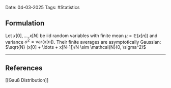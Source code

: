 Date: 04-03-2025
Tags: #Statistics 

## Formulation

Let $x[0], \ldots , x[N]$ be iid random variables with finite mean $\mu = \mathbb{E}(x[n])$ and variance $\sigma^2 = \text{var}(x[n])$. Their finite averages are asymptotically Gaussian:
$\sqrt{N} (x[0] + \ldots + x[N-1])/N \sim \mathcal{N}(0, \sigma^2)$  

---
## References
[[Gauß Distribution]]